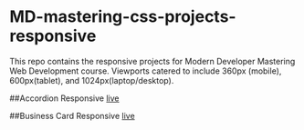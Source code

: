 # MD-mastering-css-projects-responsive
This repo contains the responsive projects for Modern Developer Mastering Web Development course. Viewports catered to include 360px (mobile), 600px(tablet), and 1024px(laptop/desktop).

##Accordion Responsive
[live](https://jjs88.github.io/MD-mastering-css-projects-responsive/accordion-component)

##Business Card Responsive
[live](https://jjs88.github.io/MD-mastering-css-projects-responsive/business-card-component)

